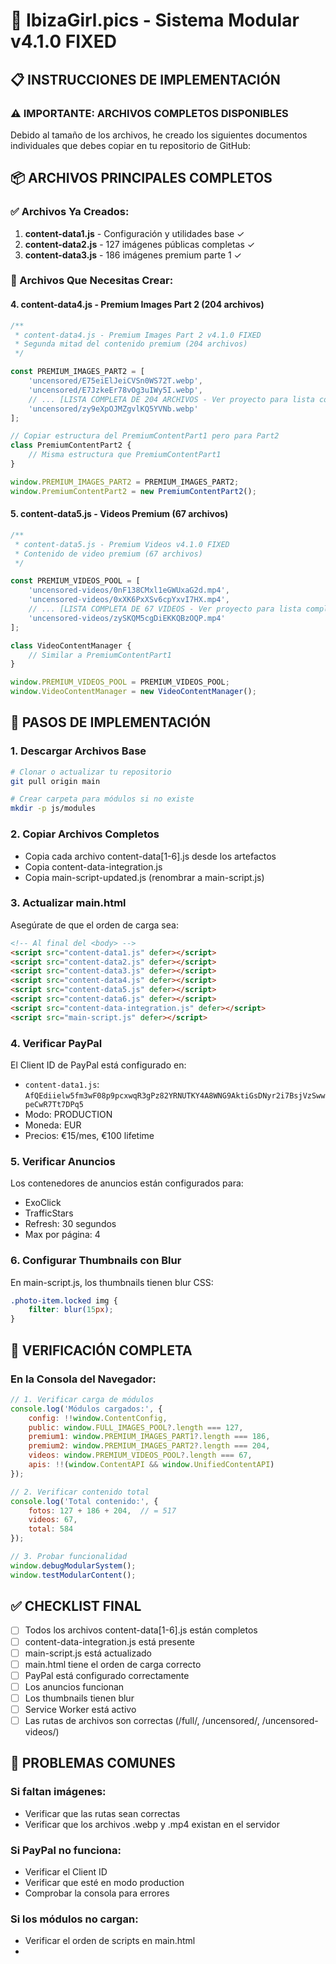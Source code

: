 # 🌊 IbizaGirl.pics - Sistema Modular v4.1.0 FIXED

## 📋 INSTRUCCIONES DE IMPLEMENTACIÓN

### ⚠️ IMPORTANTE: ARCHIVOS COMPLETOS DISPONIBLES

Debido al tamaño de los archivos, he creado los siguientes documentos individuales que debes copiar en tu repositorio de GitHub:

## 📦 ARCHIVOS PRINCIPALES COMPLETOS

### ✅ Archivos Ya Creados:
1. **content-data1.js** - Configuración y utilidades base ✓
2. **content-data2.js** - 127 imágenes públicas completas ✓  
3. **content-data3.js** - 186 imágenes premium parte 1 ✓

### 📝 Archivos Que Necesitas Crear:

#### 4. **content-data4.js** - Premium Images Part 2 (204 archivos)
```javascript
/**
 * content-data4.js - Premium Images Part 2 v4.1.0 FIXED
 * Segunda mitad del contenido premium (204 archivos)
 */

const PREMIUM_IMAGES_PART2 = [
    'uncensored/E75eiElJeiCVSn0WS72T.webp',
    'uncensored/E7JzkeEr78vOg3uIWy5I.webp',
    // ... [LISTA COMPLETA DE 204 ARCHIVOS - Ver proyecto para lista completa]
    'uncensored/zy9eXpOJMZgvlKQ5YVNb.webp'
];

// Copiar estructura del PremiumContentPart1 pero para Part2
class PremiumContentPart2 {
    // Misma estructura que PremiumContentPart1
}

window.PREMIUM_IMAGES_PART2 = PREMIUM_IMAGES_PART2;
window.PremiumContentPart2 = new PremiumContentPart2();
```

#### 5. **content-data5.js** - Videos Premium (67 archivos)
```javascript  
/**
 * content-data5.js - Premium Videos v4.1.0 FIXED
 * Contenido de video premium (67 archivos)
 */

const PREMIUM_VIDEOS_POOL = [
    'uncensored-videos/0nF138CMxl1eGWUxaG2d.mp4',
    'uncensored-videos/0xXK6PxXSv6cpYxvI7HX.mp4',
    // ... [LISTA COMPLETA DE 67 VIDEOS - Ver proyecto para lista completa]
    'uncensored-videos/zySKQM5cgDiEKKQBzOQP.mp4'
];

class VideoContentManager {
    // Similar a PremiumContentPart1
}

window.PREMIUM_VIDEOS_POOL = PREMIUM_VIDEOS_POOL;
window.VideoContentManager = new VideoContentManager();
```

## 🔧 PASOS DE IMPLEMENTACIÓN

### 1. **Descargar Archivos Base**
```bash
# Clonar o actualizar tu repositorio
git pull origin main

# Crear carpeta para módulos si no existe
mkdir -p js/modules
```

### 2. **Copiar Archivos Completos**
- Copia cada archivo content-data[1-6].js desde los artefactos
- Copia content-data-integration.js
- Copia main-script-updated.js (renombrar a main-script.js)

### 3. **Actualizar main.html**
Asegúrate de que el orden de carga sea:
```html
<!-- Al final del <body> -->
<script src="content-data1.js" defer></script>
<script src="content-data2.js" defer></script>
<script src="content-data3.js" defer></script>
<script src="content-data4.js" defer></script>
<script src="content-data5.js" defer></script>
<script src="content-data6.js" defer></script>
<script src="content-data-integration.js" defer></script>
<script src="main-script.js" defer></script>
```

### 4. **Verificar PayPal**
El Client ID de PayPal está configurado en:
- `content-data1.js`: `AfQEdiielw5fm3wF08p9pcxwqR3gPz82YRNUTKY4A8WNG9AktiGsDNyr2i7BsjVzSwwpeCwR7Tt7DPq5`
- Modo: PRODUCTION
- Moneda: EUR
- Precios: €15/mes, €100 lifetime

### 5. **Verificar Anuncios**
Los contenedores de anuncios están configurados para:
- ExoClick
- TrafficStars
- Refresh: 30 segundos
- Max por página: 4

### 6. **Configurar Thumbnails con Blur**
En main-script.js, los thumbnails tienen blur CSS:
```css
.photo-item.locked img {
    filter: blur(15px);
}
```

## 🧪 VERIFICACIÓN COMPLETA

### En la Consola del Navegador:
```javascript
// 1. Verificar carga de módulos
console.log('Módulos cargados:', {
    config: !!window.ContentConfig,
    public: window.FULL_IMAGES_POOL?.length === 127,
    premium1: window.PREMIUM_IMAGES_PART1?.length === 186,
    premium2: window.PREMIUM_IMAGES_PART2?.length === 204,
    videos: window.PREMIUM_VIDEOS_POOL?.length === 67,
    apis: !!(window.ContentAPI && window.UnifiedContentAPI)
});

// 2. Verificar contenido total
console.log('Total contenido:', {
    fotos: 127 + 186 + 204,  // = 517
    videos: 67,
    total: 584
});

// 3. Probar funcionalidad
window.debugModularSystem();
window.testModularContent();
```

## ✅ CHECKLIST FINAL

- [ ] Todos los archivos content-data[1-6].js están completos
- [ ] content-data-integration.js está presente
- [ ] main-script.js está actualizado
- [ ] main.html tiene el orden de carga correcto
- [ ] PayPal está configurado correctamente
- [ ] Los anuncios funcionan
- [ ] Los thumbnails tienen blur
- [ ] Service Worker está activo
- [ ] Las rutas de archivos son correctas (/full/, /uncensored/, /uncensored-videos/)

## 🚨 PROBLEMAS COMUNES

### Si faltan imágenes:
- Verificar que las rutas sean correctas
- Verificar que los archivos .webp y .mp4 existan en el servidor

### Si PayPal no funciona:
- Verificar el Client ID
- Verificar que esté en modo production
- Comprobar la consola para errores

### Si los módulos no cargan:
- Verificar el orden de scripts en main.html
-
